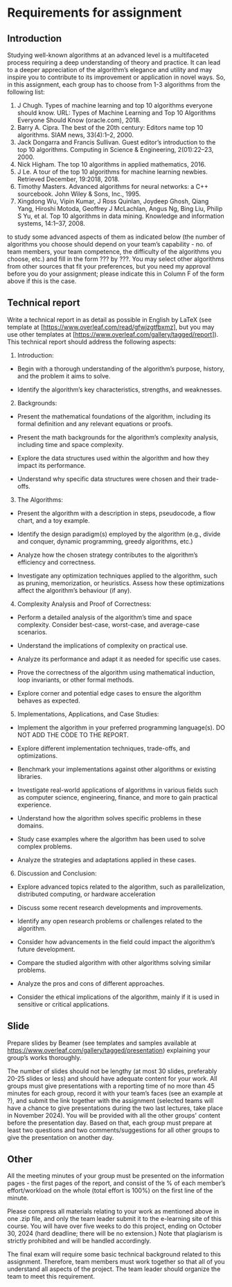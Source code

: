 # Requirements for assignment 

## Introduction

Studying well-known algorithms at an advanced level is a multifaceted process requiring a deep
understanding of theory and practice. It can lead to a deeper appreciation of the algorithm’s
elegance and utility and may inspire you to contribute to its improvement or application in novel
ways. So, in this assignment, each group has to choose from 1-3 algorithms from the following list:

1. J Chugh. Types of machine learning and top 10 algorithms everyone should know. URL: Types of
   Machine Learning and Top 10 Algorithms Everyone Should Know (oracle.com), 2018.
2. Barry A. Cipra. The best of the 20th century: Editors name top 10 algorithms. SIAM news,
   33(4):1–2, 2000.
3. Jack Dongarra and Francis Sullivan. Guest editor’s introduction to the top 10 algorithms.
   Computing in Science & Engineering, 2(01):22–23, 2000.
4. Nick Higham. The top 10 algorithms in applied mathematics, 2016.
5. J Le. A tour of the top 10 algorithms for machine learning newbies. Retrieved December, 19:2018,
   2018.
6. Timothy Masters. Advanced algorithms for neural networks: a C++ sourcebook. John Wiley & Sons,
   Inc., 1995.
7. Xingdong Wu, Vipin Kumar, J Ross Quinlan, Joydeep Ghosh, Qiang Yang, Hiroshi Motoda, Geoffrey J
   McLachlan, Angus Ng, Bing Liu, Philip S Yu, et al. Top 10 algorithms in data mining. Knowledge
   and information systems, 14:1–37, 2008.

to study some advanced aspects of them as indicated below (the number of algorithms you choose
should depend on your team’s capability - no. of team members, your team competence, the difficulty
of the algorithms you choose, etc.) and fill in the form ??? by ???. You may select other algorithms
from other sources that fit your preferences, but you need my approval before you do your
assignment; please indicate this in Column F of the form above if this is the case.

## Technical report

Write a technical report in as detail as possible in English by LaTeX (see template at
[https://www.overleaf.com/read/gfwjzgtfbxmz], but you may use other templates at
[https://www.overleaf.com/gallery/tagged/report]). This technical report should address the
following aspects:

1.    Introduction:

- Begin with a thorough understanding of the algorithm’s purpose, history, and the problem it aims
to solve.

- Identify the algorithm’s key characteristics, strengths, and weaknesses.

2.    Backgrounds:

- Present the mathematical foundations of the algorithm, including its formal definition and any
relevant equations or proofs.

- Present the math backgrounds for the algorithm’s complexity analysis, including time and space
complexity.

- Explore the data structures used within the algorithm and how they impact its performance.

- Understand why specific data structures were chosen and their trade-offs.

3.    The Algorithms:

- Present the algorithm with a description in steps, pseudocode, a flow chart, and a toy example.

- Identify the design paradigm(s) employed by the algorithm (e.g., divide and conquer, dynamic
programming, greedy algorithms, etc.) 

- Analyze how the chosen strategy contributes to the algorithm’s efficiency and correctness. 

- Investigate any optimization techniques applied to the algorithm, such as pruning, memorization,
or heuristics. Assess how these optimizations affect the algorithm’s behaviour (if any).


4.    Complexity Analysis and Proof of Correctness:

- Perform a detailed analysis of the algorithm’s time and space complexity. Consider best-case,
worst-case, and average-case scenarios.

- Understand the implications of complexity on practical use.

- Analyze its performance and adapt it as needed for specific use cases.

- Prove the correctness of the algorithm using mathematical induction, loop invariants, or other
formal methods.

- Explore corner and potential edge cases to ensure the algorithm behaves as expected.

5.    Implementations, Applications, and Case Studies:

- Implement the algorithm in your preferred programming language(s). DO NOT ADD THE CODE TO THE
REPORT.

- Explore different implementation techniques, trade-offs, and optimizations.

- Benchmark your implementations against other algorithms or existing libraries.

- Investigate real-world applications of algorithms in various fields such as computer science,
engineering, finance, and more to gain practical experience.

- Understand how the algorithm solves specific problems in these domains.

- Study case examples where the algorithm has been used to solve complex problems.

- Analyze the strategies and adaptations applied in these cases.

6.    Discussion and Conclusion:

- Explore advanced topics related to the algorithm, such as parallelization, distributed computing,
or hardware acceleration

- Discuss some recent research developments and improvements.

- Identify any open research problems or challenges related to the algorithm.

- Consider how advancements in the field could impact the algorithm’s future development.

- Compare the studied algorithm with other algorithms solving similar problems.

- Analyze the pros and cons of different approaches.

- Consider the ethical implications of the algorithm, mainly if it is used in sensitive or critical
applications.

## Slide

Prepare slides by Beamer (see templates and samples available at
https://www.overleaf.com/gallery/tagged/presentation) explaining your group’s works thoroughly.

The number of slides should not be lengthy (at most 30 slides, preferably 20-25 slides or less) and
should have adequate content for your work. All groups must give presentations with a reporting time
of no more than 45 minutes for each group, record it with your team’s faces (see an example at ?),
and submit the link together with the assignment (selected teams will have a chance to give
presentations during the two last lectures, take place in November 2024). You will be provided with
all the other groups' content before the presentation day. Based on that, each group must prepare at
least two questions and two comments/suggestions for all other groups to give the presentation on
another day.

## Other

All the meeting minutes of your group must be presented on the information pages - the first
pages of the report, and consist of the % of each member’s effort/workload on the whole (total
effort is 100%) on the first line of the minute.

Please compress all materials relating to your work as mentioned above in one .zip file, and only
the team leader submit it to the e-learning site of this course. You will have over five weeks to do
this project, ending on October 30, 2024 (hard deadline; there will be no extension.) Note that
plagiarism is strictly prohibited and will be handled accordingly.

The final exam will require some basic technical background related to this assignment. Therefore,
team members must work together so that all of you understand all aspects of the project. The team
leader should organize the team to meet this requirement.
